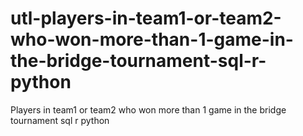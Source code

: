 # utl-players-in-team1-or-team2-who-won-more-than-1-game-in-the-bridge-tournament-sql-r-python
Players in team1 or team2 who won more than 1 game in the bridge tournament sql r python
